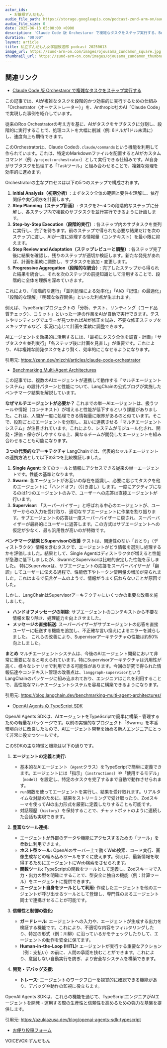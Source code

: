 ```yaml
---
actor_ids:
  - お嬢様ずんだもん
audio_file_path: https://storage.googleapis.com/podcast-zund-arm-on/audio/私立ずんだもん女学園放送部_podcast_20250613.mp3
audio_file_size: 0
date: 2025-06-13 05:00:00 +0900
description: 'Claude Code 版 Orchestaror で複雑なタスクをステップ実行する、Benchmarking Multi-Agent Architectures、OpenAI Agents の TypeScript SDK'
duration: "00:00"
layout: article
title: 私立ずんだもん女学園放送部 podcast 20250613
image_url: https://zund-arm-on.com/images/ojousama_zundamon_square.jpg
thumbnail_url: https://zund-arm-on.com/images/ojousama_zundamon_thumbnail.jpg
---
```


## 関連リンク


- [Claude Code 版 Orchestaror で複雑なタスクをステップ実行する](https://zenn.dev/mizchi/articles/claude-code-orchestrator)  


この記事では、AIが複雑なタスクを段階的かつ効率的に実行するための仕組み「Orchestrator（オーケストレーター）」を、Anthropic社のAI「Claude Code」で実現した事例を紹介しています。

従来のRoo Orchestratorの考え方を基に、AIがタスクをサブタスクに分割し、段階的に実行することで、処理コストを大幅に削減（例: 6ドルが1ドル未満に）し、速度向上も期待できます。

このOrchestratorは、Claude Codeの`.claude/commands`という機能を利用して作られています。これは、特定のMarkdownファイルを配置するとAIがカスタムコマンド（例: `/project:orchestrator`）として実行できる仕組みです。AI自身がサブタスクを処理する「Taskツール」と組み合わせることで、複雑な処理を効率的に進めます。

Orchestratorの主なプロセスは以下の5つのステップで構成されます。
1.  **Initial Analysis（初期分析）**: まずタスク全体の範囲と要件を理解し、依存関係や実行順序を計画します。
2.  **Step Planning（ステップ計画）**: タスクを2〜4つの段階的なステップに分解し、各ステップ内で複数のサブタスクを並行実行できるように計画します。
3.  **Step-by-Step Execution（段階的実行）**: 各ステップ内のサブタスクを並列に実行し、完了を待ちます。前のステップで得られた必要な結果だけを次のステップに渡し、AIが一度に処理する情報量（コンテキスト）を最小限に抑えます。
4.  **Step Review and Adaptation（ステップレビューと調整）**: 各ステップ完了後に結果を確認し、残りのステップが適切か検証します。新たな発見があれば、計画を柔軟に調整し、サブタスクを追加・変更します。
5.  **Progressive Aggregation（段階的な統合）**: 完了したステップから得られた結果を統合し、それを次のステップの前提知識として活用することで、段階的に全体を理解を深めていきます。

これにより、「段階的な進行」「並列処理による効率化」「AIの『記憶』の最適化」「段階的な理解」「明確な依存関係」といった利点が生まれます。

例えば、TypeScriptプロジェクトの「分析、テスト、リンティング（コード品質チェック）、コミット」といった一連の作業をAIが自動で実行できます。テストやリンティングでエラーが見つかればAIが修正を試み、不要な修正ステップをスキップするなど、状況に応じて計画を柔軟に調整できます。

AIエージェントを効果的に活用するには、「最初にタスク全体を調査・計画」「サブタスクを並列実行」「各ステップ後に計画を見直し」が重要です。これにより、AIは複雑な開発タスクをより賢く、効率的にこなせるようになります。

引用元: https://zenn.dev/mizchi/articles/claude-code-orchestrator


- [Benchmarking Multi-Agent Architectures](https://blog.langchain.dev/benchmarking-multi-agent-architectures/)  


この記事では、複数のAIエージェントが連携して動作する「マルチエージェントシステム」の設計パターンと性能について、LangChainの公式ブログが実施したベンチマーク結果を解説しています。

**なぜマルチエージェントが必要か？**
これまでの単一AIエージェントは、扱うツールや情報（コンテキスト）が増えると性能が低下するという課題がありました。これは、人間が一度に処理できる情報量に限界があるのと似ています。そこで、役割ごとにエージェントを分割し、互いに連携させる「マルチエージェントシステム」が注目されています。これにより、システムがモジュール化され、開発・評価・保守がしやすくなる上、異なるチームが開発したエージェントを組み合わせることも可能になります。

**３つの代表的なアーキテクチャ**
LangChainでは、代表的なマルチエージェントの連携方法として以下の3つを比較検証しました。
1.  **Single Agent**: 全てのツールと情報にアクセスできる従来の単一エージェントです。性能の基準となります。
2.  **Swarm**: 各エージェントがお互いの存在を認識し、必要に応じてタスクを他のエージェントに「ハンドオフ」（引き渡し）します。一度にアクティブになるのは1つのエージェントのみで、ユーザーへの応答は直接エージェントが行います。
3.  **Supervisor**: 「スーパーバイザー」と呼ばれる中心のエージェントが、ユーザーからの入力を受け取り、適切なサブエージェントに作業を割り振ります。サブエージェントの応答は一度スーパーバイザーに戻され、スーパーバイザーが最終的にユーザーに返答します。この方式はサブエージェントへの仮定が少なく、最も汎用性が高いのが特徴です。

**ベンチマーク結果とSupervisorの改善**
テストは、関連性のない「おとり」（ディストラクタ）情報を含むタスクで、エージェントがどう情報を選別し処理するかを評価しました。結果として、Single Agentはディストラクタが増えると性能が急激に低下しましたが、SwarmとSupervisorは比較的安定した性能を示しました。
特にSupervisorは、サブエージェントの応答をスーパーバイザーが「翻訳」してユーザーに伝える過程で、性能低下やトークン使用量の増加が見られました。これはまるで伝言ゲームのようで、情報がうまく伝わらないことが原因でした。

しかし、LangChainはSupervisorアーキテクチャにいくつかの重要な改善を施しました。
-   **ハンドオフメッセージの削除**: サブエージェントのコンテキストから不要な情報を取り除き、処理能力を向上させました。
-   **メッセージの直接転送**: スーパーバイザーがサブエージェントの応答を直接ユーザーに転送する機能を追加し、不正確な言い換えによるエラーを減らしました。
これらの改善により、Supervisorアーキテクチャの性能は約50%向上しました。

**まとめ**
マルチエージェントシステムは、今後のAIエージェント開発において非常に重要になると考えられています。特にSupervisorアーキテクチャは汎用性が高く、様々なシナリオで利用できる可能性があります。今回の研究で得られた情報伝達やコンテキスト管理の改善点は、`langgraph-supervisor`というLangChainのパッケージに組み込まれており、エンジニアはこれを利用することで、高性能なマルチエージェントシステムを容易に構築できるようになります。

引用元: https://blog.langchain.dev/benchmarking-multi-agent-architectures/


- [OpenAI Agents の TypeScript SDK](https://azukiazusa.dev/blog/openai-agents-sdk-typescript)  


OpenAI Agents SDKは、AIエージェントをTypeScriptで簡単に構築・管理するための軽量なパッケージです。以前の実験的なプロジェクト「Swarm」を本番環境向けに改良したもので、AIエージェント開発を始める新人エンジニアにとって非常に役立つツールです。

このSDKの主な特徴と機能は以下の通りです。

1.  **エージェントの定義と実行:**
    *   基本的なAIエージェント（`Agent`クラス）をTypeScriptで簡単に定義できます。エージェントには「指示」（`instructions`）や「使用するモデル」（`model`）を設定し、特定のタスクを完了するまで自動で動作させられます。
    *   `run`関数を使ってエージェントを実行し、結果を受け取れます。リアルタイムな対話のために、結果をストリーミングで受け取ったり、Zodスキーマを使ってAIの出力形式を厳密に定義したりすることも可能です。
    *   対話履歴（`history`）を保持することで、チャットボットのように連続した会話も実現できます。

2.  **豊富なツール連携:**
    *   エージェントが外部のデータや機能にアクセスするための「ツール」を柔軟に利用できます。
    *   **ホスト型ツール:** OpenAIのサーバー上で動くWeb検索、コード実行、画像生成などの組み込みツールをすぐに使えます。例えば、最新情報を取得するためにエージェントにWeb検索をさせられます。
    *   **関数ツール:** TypeScriptの関数をツールとして定義し、Zodスキーマで入力・出力の型を明確にすることで、型安全に独自の機能（例：計算ツール）をエージェントに提供できます。
    *   **エージェント自身をツールとして利用:** 作成したエージェントを他のエージェントが呼び出せるツールとして登録し、専門性のあるエージェント同士で連携させることが可能です。

3.  **信頼性と制御の強化:**
    *   **ガードレール:** エージェントへの入力や、エージェントが生成する出力を検証する機能です。これにより、不適切な内容をフィルタリングしたり、特定の形式（例：川柳）に沿っているかをチェックしたりして、エージェントの動作を安全に保てます。
    *   **Human-in-the-Loop (HITL):** エージェントが実行する重要なアクション（例：支払い）の前に、人間の承認を挟むことができます。これにより、意図しない自動実行を防ぎ、より安全なシステムを構築できます。

4.  **開発・デバッグ支援:**
    *   **トレース:** エージェントのワークフローを視覚的に確認できる機能があり、デバッグや動作の監視に役立ちます。

OpenAI Agents SDKは、これらの機能を通じて、TypeScriptエンジニアがAIエージェントを開発・運用する際の生産性と信頼性を高めるための強力な基盤を提供します。

引用元: https://azukiazusa.dev/blog/openai-agents-sdk-typescript



- [お便り投稿フォーム](https://forms.gle/ffg4JTfqdiqK62qf9)

VOICEVOX:ずんだもん
